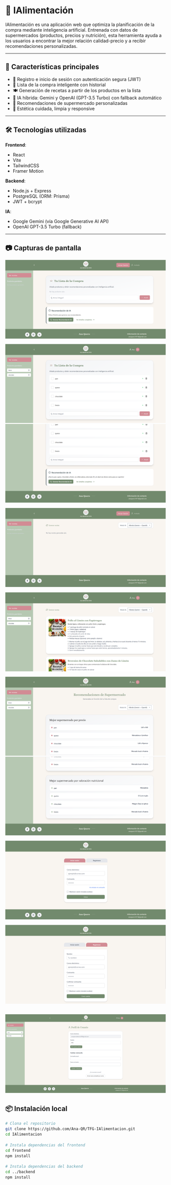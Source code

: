 # 🧠 IAlimentación

IAlimentación es una aplicación web que optimiza la planificación de la compra mediante inteligencia artificial. Entrenada con datos de supermercados (productos, precios y nutrición), esta herramienta ayuda a los usuarios a encontrar la mejor relación calidad-precio y a recibir recomendaciones personalizadas.

---

## 🚀 Características principales

- 📝 Registro e inicio de sesión con autenticación segura (JWT)
- 🛒 Lista de la compra inteligente con historial
- 🍽️ Generación de recetas a partir de los productos en la lista
- 🧠 IA híbrida: Gemini y OpenAI (GPT-3.5 Turbo) con fallback automático
- 🧾 Recomendaciones de supermercado personalizadas
- 🌱 Estética cuidada, limpia y responsive

---

## 🛠️ Tecnologías utilizadas

**Frontend**:
- React
- Vite
- TailwindCSS
- Framer Motion

**Backend**:
- Node.js + Express
- PostgreSQL (ORM: Prisma)
- JWT + bcrypt

**IA**:
- Google Gemini (vía Google Generative AI API)
- OpenAI GPT-3.5 Turbo (fallback)

---

## 📷 Capturas de pantalla
![alt text](/frontend/src/assets/Inicio.png)

![alt text](/frontend/src/assets/Inicio2.png)
![alt text](/frontend/src/assets/Inicio3.png)

![alt text](/frontend/src/assets/Recetas.png)

![alt text](/frontend/src/assets/Recetas2.png)

![alt text](/frontend/src/assets/Recomendaciones.png)
![alt text](/frontend/src/assets/Recomendaciones2.png)

![alt text](/frontend/src/assets/Registro.png)

![alt text](/frontend/src/assets/Registro2.png)

![alt text](/frontend/src/assets/Perfil.png)
---

## 📦 Instalación local

```bash
# Clona el repositorio
git clone https://github.com/Ana-QR/TFG-IAlimentacion.git
cd IAlimentacion

# Instala dependencias del frontend
cd frontend
npm install

# Instala dependencias del backend
cd ../backend
npm install
